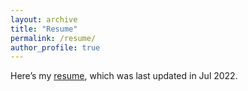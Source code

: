 ```yaml
---
layout: archive
title: "Resume"
permalink: /resume/
author_profile: true
---
```


Here’s my [resume](./MyOwnPdf/resume.pdf), which was last updated in Jul 2022.
